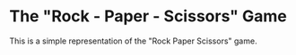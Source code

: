 # The "Rock - Paper - Scissors" Game
This is a simple representation of the "Rock Paper Scissors" game.
